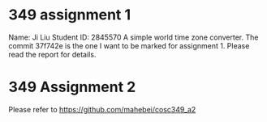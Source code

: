 # 349 assignment 1
Name: Ji Liu
Student ID: 2845570
A simple world time zone converter.
The commit 37f742e is the one I want to be marked for assignment 1.
Please read the report for details.
# 349 Assignment 2
Please refer to https://github.com/mahebei/cosc349_a2
